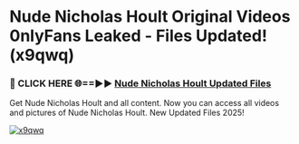 # Nude Nicholas Hoult Original Videos 0nlyFans Leaked - Files Updated! (x9qwq)

<h3>🔴 CLICK HERE 🌐==►► <a href="https://tinyurl.com/y5r63du9" rel="nofollow">Nude Nicholas Hoult Updated Files</a></h3>

Get Nude Nicholas Hoult and all content. Now you can access all videos and pictures of Nude Nicholas Hoult. New Updated Files 2025!

[![x9qwq](https://i.imgur.com/UVo9nyh.gif)](https://tinyurl.com/y5r63du9)